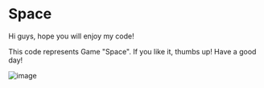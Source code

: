 # Space
Hi guys, hope you will enjoy my code!

This code represents Game "Space".
If you like it, thumbs up!
Have a good day!

![image](https://user-images.githubusercontent.com/100687592/217351905-1ccf64d4-374e-412a-a410-5f5c93147be8.png)
